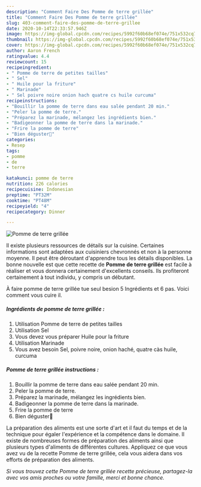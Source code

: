 ```yaml
---
description: "Comment Faire Des Pomme de terre grillée"
title: "Comment Faire Des Pomme de terre grillée"
slug: 403-comment-faire-des-pomme-de-terre-grillee
date: 2020-10-14T22:33:57.946Z
image: https://img-global.cpcdn.com/recipes/5992f60b68ef074e/751x532cq70/pomme-de-terre-grillee-photo-principale-de-la-recette.jpg
thumbnail: https://img-global.cpcdn.com/recipes/5992f60b68ef074e/751x532cq70/pomme-de-terre-grillee-photo-principale-de-la-recette.jpg
cover: https://img-global.cpcdn.com/recipes/5992f60b68ef074e/751x532cq70/pomme-de-terre-grillee-photo-principale-de-la-recette.jpg
author: Aaron French
ratingvalue: 4.4
reviewcount: 15
recipeingredient:
- " Pomme de terre de petites tailles"
- " Sel"
- " Huile pour la friture"
- " Marinade"
- " Sel poivre noire onion hach quatre cs huile curcuma"
recipeinstructions:
- "Bouillir la pomme de terre dans eau salée pendant 20 min."
- "Peler la pomme de terre."
- "Préparez la marinade, mélangez les ingrédients bien."
- "Badigeonner la pomme de terre dans la marinade."
- "Frire la pomme de terre"
- "Bien déguster💓"
categories:
- Resep
tags:
- pomme
- de
- terre

katakunci: pomme de terre 
nutrition: 226 calories
recipecuisine: Indonesian
preptime: "PT32M"
cooktime: "PT48M"
recipeyield: "4"
recipecategory: Dinner

---
```



![Pomme de terre grillée](https://img-global.cpcdn.com/recipes/5992f60b68ef074e/751x532cq70/pomme-de-terre-grillee-photo-principale-de-la-recette.jpg)

Il existe plusieurs ressources de détails sur la cuisine. Certaines informations sont adaptées aux cuisiniers chevronnés et non à la personne moyenne. Il peut être déroutant d'apprendre tous les détails disponibles. La bonne nouvelle est que cette recette de <strong> Pomme de terre grillée </strong> est facile à réaliser et vous donnera certainement d'excellents conseils. Ils profiteront certainement à tout individu, y compris un débutant.

<!--inarticleads1-->

À faire pomme de terre grillée tue seul besion 5 Ingrédients et 6 pas. Voici comment vous cuire il.

##### Ingrédients de pomme de terre grillée :

1. Utilisation  Pomme de terre de petites tailles
1. Utilisation  Sel
1. Vous devez vous préparer  Huile pour la friture
1. Utilisation  Marinade
1. Vous avez besoin  Sel, poivre noire, onion haché, quatre càs huile, curcuma




<!--inarticleads2-->

##### Pomme de terre grillée instructions :

1. Bouillir la pomme de terre dans eau salée pendant 20 min.
1. Peler la pomme de terre.
1. Préparez la marinade, mélangez les ingrédients bien.
1. Badigeonner la pomme de terre dans la marinade.
1. Frire la pomme de terre
1. Bien déguster💓




<!--inarticleads1-->

<p>
La préparation des aliments est une sorte d'art et il faut du temps et de la technique pour égaler l'expérience et la compétence dans le domaine. Il existe de nombreuses formes de préparation des aliments ainsi que plusieurs types d'aliments de différentes cultures. Appliquez ce que vous avez vu de la recette Pomme de terre grillée, cela vous aidera dans vos efforts de préparation des aliments.
</p>

<p>
<i>Si vous trouvez cette Pomme de terre grillée recette précieuse, partagez-la avec vos amis proches ou votre famille, merci et bonne chance.</i>
</p>
